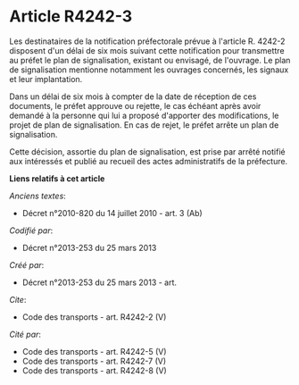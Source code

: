 # Article R4242-3

Les destinataires de la notification préfectorale prévue à l'article R. 4242-2 disposent d'un délai de six mois suivant cette
notification pour transmettre au préfet le plan de signalisation, existant ou envisagé, de l'ouvrage. Le plan de
signalisation mentionne notamment les ouvrages concernés, les signaux et leur implantation. 

Dans un délai de six mois à compter de la date de réception de ces documents, le préfet approuve ou rejette, le cas échéant
après avoir demandé à la personne qui lui a proposé d'apporter des modifications, le projet de plan de signalisation. En cas
de rejet, le préfet arrête un plan de signalisation. 

Cette décision, assortie du plan de signalisation, est prise par arrêté notifié aux intéressés et publié au recueil des actes
administratifs de la préfecture.

**Liens relatifs à cet article**

_Anciens textes_:

  - Décret n°2010-820 du 14 juillet 2010 - art. 3 (Ab)

_Codifié par_:

  - Décret n°2013-253 du 25 mars 2013

_Créé par_:

  - Décret n°2013-253 du 25 mars 2013 - art.

_Cite_:

  - Code des transports - art. R4242-2 (V)

_Cité par_:

  - Code des transports - art. R4242-5 (V)
  - Code des transports - art. R4242-7 (V)
  - Code des transports - art. R4242-8 (V)
